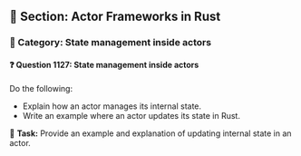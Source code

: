 ## 📘 Section: Actor Frameworks in Rust
### 🔹 Category: State management inside actors
#### ❓ Question 1127: State management inside actors

Do the following:

- Explain how an actor manages its internal state.
- Write an example where an actor updates its state in Rust.

🔧 **Task:** Provide an example and explanation of updating internal state in an actor.
